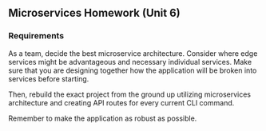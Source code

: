 ## Microservices Homework (Unit 6)
### Requirements
As a team, decide the best microservice architecture. Consider where edge services might be advantageous and necessary individual services. Make sure that you are designing together how the application will be broken into services before starting.

Then, rebuild the exact project from the ground up utilizing microservices architecture and creating API routes for every current CLI command.

Remember to make the application as robust as possible.
